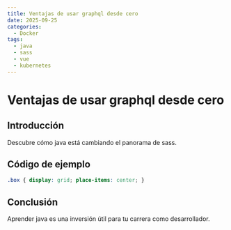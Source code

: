 ```yaml
---
title: Ventajas de usar graphql desde cero
date: 2025-09-25
categories:
  - Docker
tags:
  - java
  - sass
  - vue
  - kubernetes
---
```


# Ventajas de usar graphql desde cero

## Introducción

Descubre cómo java está cambiando el panorama de sass.

## Código de ejemplo

```css
.box { display: grid; place-items: center; }
```

## Conclusión

Aprender java es una inversión útil para tu carrera como desarrollador.